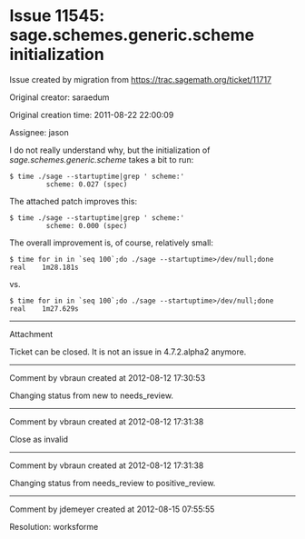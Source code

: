 # Issue 11545: sage.schemes.generic.scheme initialization

Issue created by migration from https://trac.sagemath.org/ticket/11717

Original creator: saraedum

Original creation time: 2011-08-22 22:00:09

Assignee: jason

I do not really understand why, but the initialization of _sage.schemes.generic.scheme_ takes a bit to run:


```
$ time ./sage --startuptime|grep ' scheme:'
         scheme: 0.027 (spec)
```


The attached patch improves this:

```
$ time ./sage --startuptime|grep ' scheme:'
         scheme: 0.000 (spec)
```


The overall improvement is, of course, relatively small:

```
$ time for in in `seq 100`;do ./sage --startuptime>/dev/null;done
real    1m28.181s
```

vs.

```
$ time for in in `seq 100`;do ./sage --startuptime>/dev/null;done
real    1m27.629s
```



---

Attachment

Ticket can be closed. It is not an issue in 4.7.2.alpha2 anymore.


---

Comment by vbraun created at 2012-08-12 17:30:53

Changing status from new to needs_review.


---

Comment by vbraun created at 2012-08-12 17:31:38

Close as invalid


---

Comment by vbraun created at 2012-08-12 17:31:38

Changing status from needs_review to positive_review.


---

Comment by jdemeyer created at 2012-08-15 07:55:55

Resolution: worksforme
